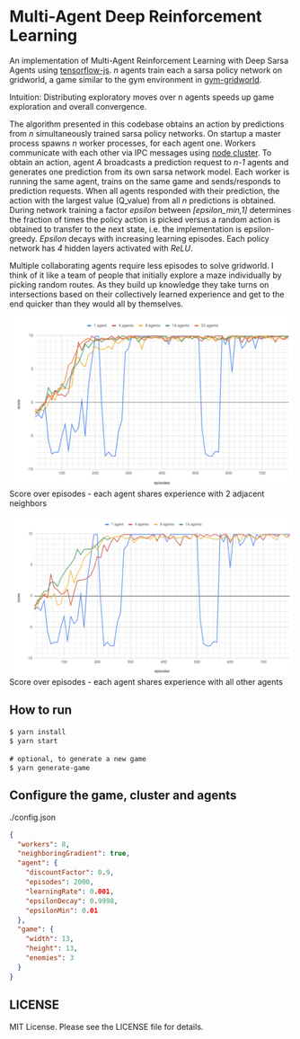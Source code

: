 Multi-Agent Deep Reinforcement Learning
===

An implementation of Multi-Agent Reinforcement Learning with Deep Sarsa Agents using [tensorflow-js](https://github.com/tensorflow/tfjs). *n* agents train each a sarsa policy network on gridworld, a game similar to the gym environment in [gym-gridworld](https://github.com/maximecb/gym-minigrid#included-environments).

Intuition: Distributing exploratory moves over n agents speeds up game exploration and overall convergence.

The algorithm presented in this codebase obtains an action by predictions from *n* simultaneously trained sarsa policy networks. On startup a master process spawns *n* worker processes, for each agent one. Workers communicate with each other via IPC messages using [node cluster](https://nodejs.org/api/cluster.html). To obtain an action, agent *A* broadcasts a prediction request to *n-1* agents and generates one prediction from its own sarsa network model. Each worker is running the same agent, trains on the same game and sends/responds to prediction requests. When all agents responded with their prediction, the action with the largest value (Q_value) from all *n* predictions is obtained. During network training a factor *epsilon* between *[epsilon_min,1]* determines the fraction of times the policy action is picked versus a random action is obtained to transfer to the next state, i.e. the implementation is epsilon-greedy. *Epsilon* decays with increasing learning episodes. Each policy network has *4* hidden layers activated with *ReLU*.

Multiple collaborating agents require less episodes to solve gridworld. I think of it like a team of people that initially explore a maze individually by picking random routes. As they build up knowledge they take turns on intersections based on their collectively learned experience and get to the end quicker than they would all by themselves.

![Alt text](results/score-n-1.png?raw=true "Score over episodes n-1")
Score over episodes - each agent shares experience with 2 adjacent neighbors

![Alt text](results/score-n-n.png?raw=true "Score over episodes n-n")
Score over episodes - each agent shares experience with all other agents

## How to run
    $ yarn install
    $ yarn start

    # optional, to generate a new game
    $ yarn generate-game

## Configure the game, cluster and agents
./config.json
```json
{
  "workers": 8,
  "neighboringGradient": true,
  "agent": {
    "discountFactor": 0.9,
    "episodes": 2000,
    "learningRate": 0.001,
    "epsilonDecay": 0.9998,
    "epsilonMin": 0.01
  },
  "game": {
    "width": 13,
    "height": 13,
    "enemies": 3
  }
}
```

## LICENSE

MIT License. Please see the LICENSE file for details.
